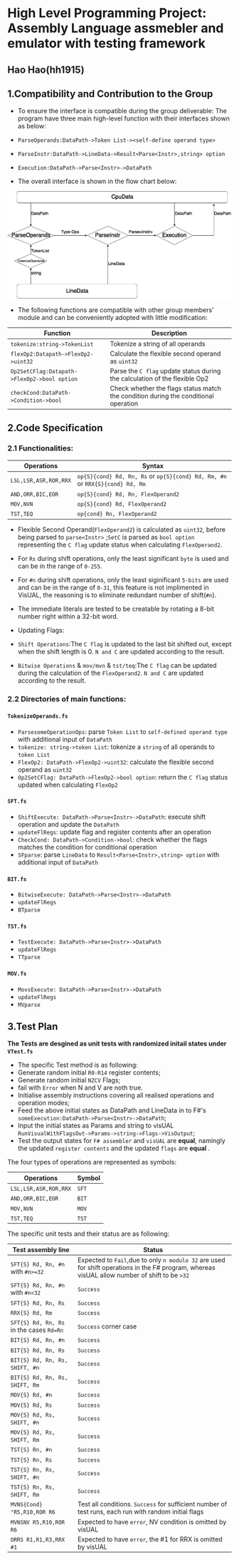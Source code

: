 # High Level Programming Project: Assembly Language assmebler and emulator with testing framework
## Hao Hao(hh1915)

## 1.Compatibility and Contribution to the Group

* To ensure the interface is compatible during the group deliverable:
The program have three main high-level function with their interfaces shown as below:
* `ParseOperands:DataPath->Token List-><self-define operand type>`
* `ParseInstr:DataPath->LineData->Result<Parse<Instr>,string> option`
* `Execution:DataPath->Parse<Instr>->DataPath`

* The overall interface is shown in the flow chart below:

![Diagram](https://github.com/ichh1915/ARM/blob/master/flowchart.png)

* The following functions are compatible with other group members' module and can be conveniently adopted with little modification:

Function | Description
------------ | -------------
`tokenize:string->TokenList` | Tokenize a string of all operands
`flexOp2:Datapath->FlexOp2->uint32` | Calculate the flexible second operand as `uint32`
`Op2SetCFlag:Datapath->FlexOp2->bool option` |  Parse the `C flag` update status during the calculation of the flexible Op2
`checkCond:DataPath->Condition->bool` | Check whether the flags status match the condition during the conditional operation

## 2.Code Specification
### 2.1 Functionalities:

Operations | Syntax
------------ | -------------
`LSL,LSR,ASR,ROR,RRX` | `op{S}{cond} Rd, Rn, Rs` or  `op{S}{cond} Rd, Rm, #n` or `RRX{S}{cond} Rd, Rm`
`AND,ORR,BIC,EOR` | `op{S}{cond} Rd, Rn, FlexOperand2`
`MOV,NVN` | `op{S}{cond} Rd, FlexOperand2`
`TST,TEQ` |`op{cond} Rn, FlexOperand2`

* Flexible Second Operand(`FlexOperand2`) is calculated as `uint32`, before being parsed to `parse<Instr>` ;`SetC` is parsed as `bool option` representing the `C flag` update status when calculating `FlexOperand2`.
* For `Rs` during shift operations, only the least significant `byte` is used and can be in the range of `0-255`.
* For `#n` during shift operations, only the least siginificant `5-bits` are used and can be in the range of `0-31`, this feature is not implimented in VisUAL, the reasoning is to eliminate redundant number of shift(`#n`).
* The immediate literals are tested to be creatable by rotating a 8-bit number right within a 32-bit word.
* Updating Flags:
* `Shift Operations`:The `C flag` is updated to the last bit shifted out, except when the shift length is 0. `N and C` are updated according to the result.

* `Bitwise Operations` & `mov/mvn` & `tst/teq`:The `C flag` can be updated during the calculation of the `FlexOperand2`. `N and C` are updated according to the result.

### 2.2 Directories of main functions:
#### `TokenizeOperands.fs`
* `ParsesomeOperationOps`: parse `Token List` to `self-defined operand type` with additional input of `DataPath`
* `tokenize: string->token List`: tokenize a `string` of all operands to `token List`
* `FlexOp2: DataPath->FlexOp2->uint32`: calculate the flexible second operand as `uint32`
* `Op2SetCFlag: DataPath->FlexOp2->bool option`: return the `C flag` status updated when calculating `FlexOp2`


####  `SFT.fs`
* `ShiftExecute: DataPath->Parse<Instr>->DataPath`: execute shift operation and update the `DataPath`
* `updateFlRegs`: update flag and register contents after an operation
* `CheckCond: DataPath->Condition->bool`: check whether the flags matches the condition for conditional operation
* `SFparse`: parse `LineData` to `Result<Parse<Instr>,string> option` with additional input of `DataPath`
#### `BIT.fs`
* `BitwiseExecute: DataPath->Parse<Instr>->DataPath`
* `updateFlRegs`
* `BTparse`
####  `TST.fs`
* `TestExecute: DataPath->Parse<Instr>->DataPath`
* `updateFlRegs`
* `TTparse`
####  `MOV.fs`
* `MovsExecute: DataPath->Parse<Instr>->DataPath`
* `updateFlRegs`
* `MVparse`

## 3.Test Plan
**The Tests are desgined as unit tests with randomized initail states under `VTest.fs`**
* The specific Test method is as following:
* Generate random initial `R0-R14` register contents;
* Generate random initial `NZCV` Flags;
* fail with `Error` when N and V are noth true.
* Initialise assembly instructions covering all realised operations and operation modes;
* Feed the above initial states as DataPath and LineData in to F#'s `someExecution:DataPath->Parse<Instr>->DataPath`;
* Input the initial states as Params and string to visUAL `RunVisualWithFlagsOut->Params->string->Flags->VisOutput`;
* Test the output states for `F# assembler` and `visUAL` are **equal**, namingly the updated `register contents` and the updated `flags` are **equal** .

The four types of operations are represented as symbols:

Operations | Symbol
------------ | -------------
`LSL,LSR,ASR,ROR,RRX`| `SFT`
`AND,ORR,BIC,EOR` | `BIT`
`MOV,NVN` | `MOV`
`TST,TEQ` | `TST`

The specific unit tests and their status are as following:

Test assembly line | Status
------------ | -------------
`SFT{S} Rd, Rn, #n` with `#n>=32` | Expected to `Fail`,due to only `n modulo 32` are used for shift operations in the F# program, whereas visUAL allow number of shift to be `>32`
`SFT{S} Rd, Rn, #n` with `#n<32` | `Success`
`SFT{S} Rd, Rn, Rs` | `Success`
`RRX{S} Rd, Rm` | `Success`
`SFT{S} Rd, Rn, Rs` in the cases `Rd=Rn` | `Success` corner case
`BIT{S} Rd, Rn, #n` | `Success`
`BIT{S} Rd, Rn, Rs` | `Success`
`BIT{S} Rd, Rn, Rs, SHIFT, #n` | `Success`
`BIT{S} Rd, Rn, Rs, SHIFT, Rm` | `Success`
`MOV{S} Rd, #n` | `Success`
`MOV{S} Rd, Rs` | `Success`
`MOV{S} Rd, Rs, SHIFT, #n` | `Success`
`MOV{S} Rd, Rs, SHIFT, Rm` | `Success`
`TST{S} Rn, #n` | `Success`
`TST{S} Rn, Rs` | `Success`
`TST{S} Rn, Rs, SHIFT, #n` | `Success`
`TST{S} Rn, Rs, SHIFT, Rm` | `Success`
`MVNS{Cond} "R5,R10,ROR R6`| Test all conditions. `Success` for sufficient number of test runs, each run with random initial flags
`MVNSNV R5,R10,ROR R6` | Expected to have `error`, NV condition is omitted by visUAL
`ORRS R1,R1,R3,RRX #1` | Expected to have `error`, the #1 for RRX is omitted by visUAL








